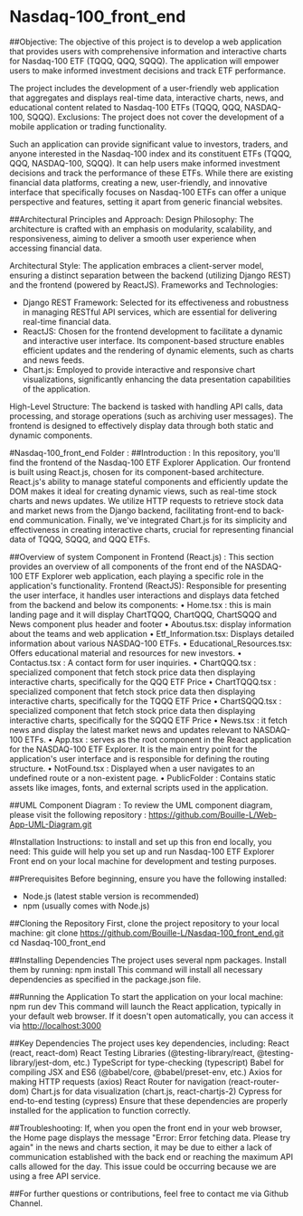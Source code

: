 # Nasdaq-100_front_end
##Objective:
The objective of this project is to develop a web application that provides users with comprehensive information and interactive charts for Nasdaq-100 ETF (TQQQ, QQQ, SQQQ). The application will empower users to make informed investment decisions and track ETF performance.

The project includes the development of a user-friendly web application that aggregates and displays real-time data, interactive charts, news, and educational content related to Nasdaq-100 ETFs (TQQQ, QQQ, NASDAQ-100, SQQQ).
Exclusions: The project does not cover the development of a mobile application or trading functionality.

Such an application can provide significant value to investors, traders, and anyone interested in the Nasdaq-100 index and its constituent ETFs (TQQQ, QQQ, NASDAQ-100, SQQQ).  It can help users make informed investment decisions and track the performance of these ETFs. While there are existing financial data platforms, creating a new, user-friendly, and innovative interface that specifically focuses on Nasdaq-100 ETFs can offer a unique perspective and features, setting it apart from generic financial websites.
                                                                                           
                                                                                          
                                                                                           
                                                                                           
##Architectural Principles and Approach:
Design Philosophy: The architecture is crafted with an emphasis on modularity, scalability, and responsiveness, aiming to deliver a smooth user experience when accessing financial data.

Architectural Style: The application embraces a client-server model, ensuring a distinct separation between the backend (utilizing Django REST) and the frontend (powered by ReactJS).
Frameworks and Technologies:
- Django REST Framework: Selected for its effectiveness and robustness in managing RESTful API services, which are essential for delivering real-time financial data.
- ReactJS: Chosen for the frontend development to facilitate a dynamic and interactive user interface. Its component-based structure enables efficient updates and the rendering of dynamic elements, such as charts and news feeds.
- Chart.js: Employed to provide interactive and responsive chart visualizations, significantly enhancing the data presentation capabilities of the application.

High-Level Structure: The backend is tasked with handling API calls, data processing, and storage operations (such as archiving user messages). The frontend is designed to effectively display data through both static and dynamic components.

                                                                                        

#Nasdaq-100_front_end Folder :
##Introduction :
In this repository, you'll find the frontend of the Nasdaq-100 ETF Explorer Application. Our frontend is built using React.js, chosen for its component-based architecture. React.js's ability to manage stateful components and efficiently update the DOM makes it ideal for creating dynamic views, such as real-time stock charts and news updates. We utilize HTTP requests to retrieve stock data and market news from the Django backend, facilitating front-end to back-end communication. Finally, we've integrated Chart.js for its simplicity and effectiveness in creating interactive charts, crucial for representing financial data of TQQQ, SQQQ, and QQQ ETFs.

##Overview of system Component in Frontend (React.js) :
This section provides an overview of all components of the front end of the  NASDAQ-100 ETF Explorer web application, each playing a specific role in the application's functionality.
Frontend (ReactJS): Responsible for presenting the user interface, it handles user interactions and displays data fetched from the backend and below its components:
•	Home.tsx : this is main landing page and it will display ChartTQQQ, ChartQQQ, ChartSQQQ and News component plus header and footer
•	Aboutus.tsx: display information about the teams and web application 
•	Etf_Information.tsx: Displays detailed information about various NASDAQ-100 ETFs.
•	Educational_Resources.tsx: Offers educational material and resources for new investors.
•	Contactus.tsx : A contact form for user inquiries.
•	ChartQQQ.tsx : specialized component that fetch stock price data then displaying interactive charts, specifically for the QQQ ETF Price 
•	ChartTQQQ.tsx : specialized component that fetch stock price data then displaying interactive charts, specifically for the TQQQ ETF Price 
•	ChartSQQQ.tsx : specialized component that fetch stock price data then displaying interactive charts, specifically for the SQQQ ETF Price 
•	News.tsx : it fetch news and  display the latest market news and updates relevant to NASDAQ-100 ETFs.
•	App.tsx : serves as the root component in the React application for the NASDAQ-100 ETF Explorer. It is the main entry point for the application's user interface and is responsible for defining the routing structure.
•	NotFound.tsx : Displayed when a user navigates to an undefined route or a non-existent page.
•	PublicFolder : Contains static assets like images, fonts, and external scripts used in the application.

##UML Component Diagram : 
To review the UML component diagram, please visit the following repository : https://github.com/Bouille-L/Web-App-UML-Diagram.git

                                                                                    


#Installation Instructions: to install and set up this fron end locally, you need:
This guide will help you set up and run Nasdaq-100 ETF Explorer Front end on your local machine for development and testing purposes.

##Prerequisites
Before beginning, ensure you have the following installed:
- Node.js (latest stable version is recommended)
- npm (usually comes with Node.js)

##Cloning the Repository
First, clone the project repository to your local machine:
git clone https://github.com/Bouille-L/Nasdaq-100_front_end.git
cd Nasdaq-100_front_end

##Installing Dependencies
The project uses several npm packages. Install them by running: npm install
This command will install all necessary dependencies as specified in the package.json file.

##Running the Application
To start the application on your local machine: npm run dev
This command will launch the React application, typically in your default web browser. If it doesn't open automatically, you can access it via [http://localhost:3000 ](http://localhost:5173/)

##Key Dependencies
The project uses key dependencies, including:
React (react, react-dom)
React Testing Libraries (@testing-library/react, @testing-library/jest-dom, etc.)
TypeScript for type-checking (typescript)
Babel for compiling JSX and ES6 (@babel/core, @babel/preset-env, etc.)
Axios for making HTTP requests (axios)
React Router for navigation (react-router-dom)
Chart.js for data visualization (chart.js, react-chartjs-2)
Cypress for end-to-end testing (cypress)
Ensure that these dependencies are properly installed for the application to function correctly.

##Troubleshooting:
If, when you open the front end in your web browser, the Home page displays the message "Error: Error fetching data. Please try again" in the news and charts section, it may be due to either a lack of communication established with the back end or reaching the maximum API calls allowed for the day. This issue could be occurring because we are using a free API service.

##For further questions or contributions, feel free to contact me via Github Channel.

                                                                                                   




